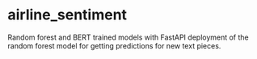 # airline_sentiment

Random forest and BERT trained models with FastAPI deployment of the random forest model for getting predictions for new text pieces.
